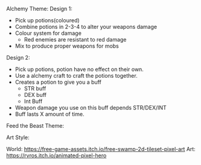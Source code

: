 
Alchemy Theme:
Design 1:
- Pick up potions(coloured)
- Combine potions in 2-3-4 to alter your weapons damage
- Colour system for damage
	- Red enemies are resistant to red damage
- Mix to produce proper weapons for mobs

Design 2:
- Pick up potions, potion have no effect on their own.
- Use a alchemy craft to craft the potions together.
- Creates a potion to give you a buff
	- STR buff
	- DEX buff
	- Int Buff
- Weapon damage you use on this buff depends STR/DEX/INT
- Buff lasts X amount of time.

Feed the Beast Theme:

Art Style:

World:
https://free-game-assets.itch.io/free-swamp-2d-tileset-pixel-art
Art:
https://rvros.itch.io/animated-pixel-hero


